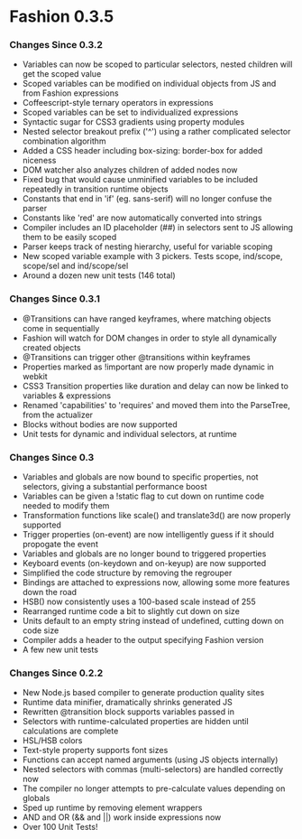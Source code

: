 # Fashion 0.3.5

### Changes Since 0.3.2

* Variables can now be scoped to particular selectors, nested children will get the scoped value
* Scoped variables can be modified on individual objects from JS and from Fashion expressions
* Coffeescript-style ternary operators in expressions
* Scoped variables can be set to individualized expressions
* Syntactic sugar for CSS3 gradients using property modules
* Nested selector breakout prefix ('^') using a rather complicated selector combination algorithm
* Added a CSS header including box-sizing: border-box for added niceness
* DOM watcher also analyzes children of added nodes now
* Fixed bug that would cause unminified variables to be included repeatedly in transition runtime objects
* Constants that end in 'if' (eg. sans-serif) will no longer confuse the parser
* Constants like 'red' are now automatically converted into strings
* Compiler includes an ID placeholder (##) in selectors sent to JS allowing them to be easily scoped
* Parser keeps track of nesting hierarchy, useful for variable scoping
* New scoped variable example with 3 pickers. Tests scope, ind/scope, scope/sel and ind/scope/sel
* Around a dozen new unit tests (146 total)

### Changes Since 0.3.1

* @Transitions can have ranged keyframes, where matching objects come in sequentially
* Fashion will watch for DOM changes in order to style all dynamically created objects
* @Transitions can trigger other @transitions within keyframes
* Properties marked as !important are now properly made dynamic in webkit
* CSS3 Transition properties like duration and delay can now be linked to variables & expressions
* Renamed 'capabilities' to 'requires' and moved them into the ParseTree, from the actualizer
* Blocks without bodies are now supported
* Unit tests for dynamic and individual selectors, at runtime

### Changes Since 0.3

* Variables and globals are now bound to specific properties, not selectors, giving a substantial performance boost
* Variables can be given a !static flag to cut down on runtime code needed to modify them
* Transformation functions like scale() and translate3d() are now properly supported
* Trigger properties (on-event) are now intelligently guess if it should propogate the event
* Variables and globals are no longer bound to triggered properties
* Keyboard events (on-keydown and on-keyup) are now supported
* Simplified the code structure by removing the regrouper
* Bindings are attached to expressions now, allowing some more features down the road
* HSB() now consistently uses a 100-based scale instead of 255
* Rearranged runtime code a bit to slightly cut down on size
* Units default to an empty string instead of undefined, cutting down on code size
* Compiler adds a header to the output specifying Fashion version
* A few new unit tests

### Changes Since 0.2.2

* New Node.js based compiler to generate production quality sites
* Runtime data minifier, dramatically shrinks generated JS
* Rewritten @transition block supports variables passed in
* Selectors with runtime-calculated properties are hidden until calculations are complete
* HSL/HSB colors
* Text-style property supports font sizes
* Functions can accept named arguments (using JS objects internally)
* Nested selectors with commas (multi-selectors) are handled correctly now
* The compiler no longer attempts to pre-calculate values depending on globals
* Sped up runtime by removing element wrappers
* AND and OR (&& and ||) work inside expressions now
* Over 100 Unit Tests!

